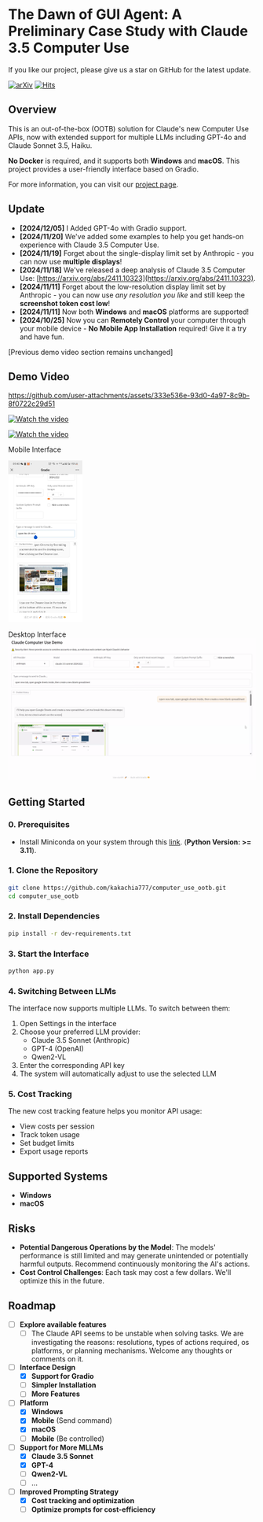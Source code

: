 ﻿# The Dawn of GUI Agent: A Preliminary Case Study with Claude 3.5 Computer Use

If you like our project, please give us a star on GitHub for the latest update.

[![arXiv](https://img.shields.io/badge/Arxiv-2411.10323-b31b1b.svg?logo=arXiv)](https://arxiv.org/abs/2411.10323)
[![Hits](https://hits.seeyoufarm.com/api/count/incr/badge.svg?url=https%3A%2F%2Fgithub.com%2Fkakachia777%2Fcomputer_use_ootb&count_bg=%2379C83D&title_bg=%23555555&icon=&icon_color=%23E7E7E7&title=hits&edge_flat=false)](https://hits.seeyoufarm.com/api/count/incr/badge.svg?url=https%3A%2F%2Fgithub.com%2Fkakachia777%2Fcomputer_use_ootb)

## Overview
This is an out-of-the-box (OOTB) solution for Claude's new Computer Use APIs, now with extended support for multiple LLMs including GPT-4o and Claude Sonnet 3.5, Haiku.

**No Docker** is required, and it supports both **Windows** and **macOS**. This project provides a user-friendly interface based on Gradio.

For more information, you can visit our [project page](https://computer-use-ootb.github.io).

## Update
- **[2024/12/05]** I Added GPT-4o with Gradio support.
- **[2024/11/20]** We've added some examples to help you get hands-on experience with Claude 3.5 Computer Use.
- **[2024/11/19]** Forget about the single-display limit set by Anthropic - you can now use **multiple displays**!
- **[2024/11/18]** We've released a deep analysis of Claude 3.5 Computer Use: [https://arxiv.org/abs/2411.10323](https://arxiv.org/abs/2411.10323).
- **[2024/11/11]** Forget about the low-resolution display limit set by Anthropic - you can now use *any resolution you like* and still keep the **screenshot token cost low**!
- **[2024/11/11]** Now both **Windows** and **macOS** platforms are supported!
- **[2024/10/25]** Now you can **Remotely Control** your computer through your mobile device - **No Mobile App Installation** required! Give it a try and have fun.

[Previous demo video section remains unchanged]


## Demo Video

https://github.com/user-attachments/assets/333e536e-93d0-4a97-8c9b-8f0722c29d51

[![Watch the video](https://img.youtube.com/vi/Ychd-t24HZw/maxresdefault.jpg)](https://youtu.be/Ychd-t24HZw)

[![Watch the video](https://img.youtube.com/vi/cvgPBazxLFM/maxresdefault.jpg)](https://youtu.be/cvgPBazxLFM)

Mobile Interface

<img src="./assets/gradio_mobile.jpg" alt="gradio_interface" width="30%">

Desktop Interface
![gradio_interface](./assets/gradio_interface.png)

## Getting Started

### 0. Prerequisites
- Install Miniconda on your system through this [link](https://www.anaconda.com/download). (**Python Version: >= 3.11**).

### 1. Clone the Repository
```bash
git clone https://github.com/kakachia777/computer_use_ootb.git
cd computer_use_ootb
```

### 2. Install Dependencies
```bash
pip install -r dev-requirements.txt
```

### 3. Start the Interface
```bash
python app.py
```

### 4. Switching Between LLMs
The interface now supports multiple LLMs. To switch between them:

1. Open Settings in the interface
2. Choose your preferred LLM provider:
   - Claude 3.5 Sonnet (Anthropic)
   - GPT-4 (OpenAI)
   - Qwen2-VL
3. Enter the corresponding API key
4. The system will automatically adjust to use the selected LLM

### 5. Cost Tracking
The new cost tracking feature helps you monitor API usage:
- View costs per session
- Track token usage
- Set budget limits
- Export usage reports

## Supported Systems
- **Windows**
- **macOS**

## Risks
- **Potential Dangerous Operations by the Model**: The models' performance is still limited and may generate unintended or potentially harmful outputs. Recommend continuously monitoring the AI's actions. 
- **Cost Control Challenges**: Each task may cost a few dollars. We'll optimize this in the future.

## Roadmap
- [ ] **Explore available features**
  - [ ] The Claude API seems to be unstable when solving tasks. We are investigating the reasons: resolutions, types of actions required, os platforms, or planning mechanisms. Welcome any thoughts or comments on it.
- [ ] **Interface Design**
  - [x] **Support for Gradio**
  - [ ] **Simpler Installation**
  - [ ] **More Features**
- [ ] **Platform**
  - [x] **Windows** 
  - [x] **Mobile** (Send command)
  - [x] **macOS**
  - [ ] **Mobile** (Be controlled)
- [ ] **Support for More MLLMs**
  - [x] **Claude 3.5 Sonnet**
  - [x] **GPT-4**
  - [ ] **Qwen2-VL**
  - [ ] ...
- [ ] **Improved Prompting Strategy**
  - [x] **Cost tracking and optimization**
  - [ ] **Optimize prompts for cost-efficiency**
